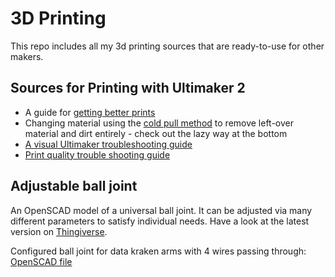 # 3D Printing

This repo includes all my 3d printing sources that are ready-to-use for other makers.


## Sources for Printing with Ultimaker 2

- A guide for [getting better prints](http://support.3dverkstan.se/article/30-getting-better-prints#reduce-acceleration)
- Changing material using the [cold pull method](http://support.3dverkstan.se/article/10-the) to remove left-over material and dirt entirely - check out the lazy way at the bottom
- [A visual Ultimaker troubleshooting guide](http://support.3dverkstan.se/article/23-a-visual-ultimaker-troubleshooting-guide#bottomlayer)
- [Print quality trouble shooting guide](https://www.simplify3d.com/support/print-quality-troubleshooting/)


## Adjustable ball joint

An OpenSCAD model of a universal ball joint. It can be adjusted via many different parameters to satisfy individual needs. Have a look at the latest version on [Thingiverse](http://www.thingiverse.com/thing:889439).

Configured ball joint for data kraken arms with 4 wires passing through: [OpenSCAD file](/data-kraken/octopus-ball-joint.scad)
